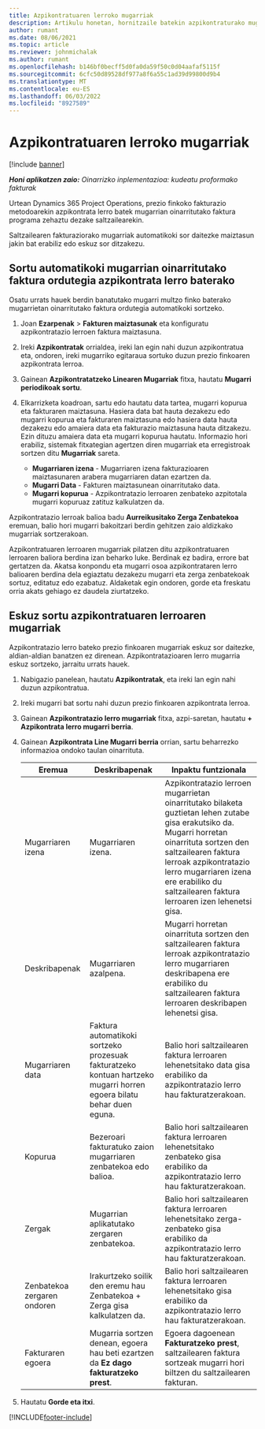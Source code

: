 ```yaml
---
title: Azpikontratuaren lerroko mugarriak
description: Artikulu honetan, hornitzaile batekin azpikontraturako mugarrietan oinarritutako fakturen programazioa nola sortu eta mantendu azaltzen da.
author: rumant
ms.date: 08/06/2021
ms.topic: article
ms.reviewer: johnmichalak
ms.author: rumant
ms.openlocfilehash: b146bf0becff5d0fa0da59f50c0d04aafaf5115f
ms.sourcegitcommit: 6cfc50d89528df977a8f6a55c1ad39d99800d9b4
ms.translationtype: MT
ms.contentlocale: eu-ES
ms.lasthandoff: 06/03/2022
ms.locfileid: "8927589"
---
```

# <a name="subcontract-line-milestones"></a>Azpikontratuaren lerroko mugarriak

[!include [banner](../../includes/dataverse-preview.md)]

_**Honi aplikatzen zaio:** Oinarrizko inplementazioa: kudeatu proformako fakturak_

Urtean Dynamics 365 Project Operations, prezio finkoko fakturazio metodoarekin azpikontrata lerro batek mugarrian oinarritutako faktura programa zehaztu dezake saltzailearekin.

Saltzailearen fakturaziorako mugarriak automatikoki sor daitezke maiztasun jakin bat erabiliz edo eskuz sor ditzakezu.

## <a name="automatically-create-a-milestone-based-invoice-schedule-for-a-subcontract-line"></a>Sortu automatikoki mugarrian oinarritutako faktura ordutegia azpikontrata lerro baterako

Osatu urrats hauek berdin banatutako mugarri multzo finko baterako mugarrietan oinarritutako faktura ordutegia automatikoki sortzeko.

1. Joan **Ezarpenak** > **Fakturen maiztasunak** eta konfiguratu azpikontratazio lerroen faktura maiztasuna.
2. Ireki **Azpikontratak** orrialdea, ireki lan egin nahi duzun azpikontratua eta, ondoren, ireki mugarriko egitaraua sortuko duzun prezio finkoaren azpikontrata lerroa.
3. Gainean **Azpikontratatzeko Linearen Mugarriak** fitxa, hautatu **Mugarri periodikoak sortu**.
4. Elkarrizketa koadroan, sartu edo hautatu data tartea, mugarri kopurua eta fakturaren maiztasuna. Hasiera data bat hauta dezakezu edo mugarri kopurua eta fakturaren maiztasuna edo hasiera data hauta dezakezu edo amaiera data eta fakturazio maiztasuna hauta ditzakezu. Ezin dituzu amaiera data eta mugarri kopurua hautatu.
Informazio hori erabiliz, sistemak fitxategian agertzen diren mugarriak eta erregistroak sortzen ditu **Mugarriak** sareta.

   - **Mugarriaren izena** - Mugarriaren izena fakturazioaren maiztasunaren arabera mugarriaren datan ezartzen da.
   - **Mugarri Data** - Fakturen maiztasunean oinarritutako data.
   - **Mugarri kopurua** - Azpikontratazio lerroaren zenbateko azpitotala mugarri kopuruaz zatituz kalkulatzen da.

Azpikontratazio lerroak balioa badu **Aurreikusitako Zerga Zenbatekoa** eremuan, balio hori mugarri bakoitzari berdin gehitzen zaio aldizkako mugarriak sortzerakoan.

Azpikontratuaren lerroaren mugarriak pilatzen ditu azpikontratuaren lerroaren baliora berdina izan beharko luke. Berdinak ez badira, errore bat gertatzen da. Akatsa konpondu eta mugarri osoa azpikontrataren lerro balioaren berdina dela egiaztatu dezakezu mugarri eta zerga zenbatekoak sortuz, editatuz edo ezabatuz. Aldaketak egin ondoren, gorde eta freskatu orria akats gehiago ez daudela ziurtatzeko.

## <a name="manually-create-subcontract-line-milestones"></a>Eskuz sortu azpikontratuaren lerroaren mugarriak

Azpikontratazio lerro bateko prezio finkoaren mugarriak eskuz sor daitezke, aldian-aldian banatzen ez direnean. Azpikontratazioaren lerro mugarria eskuz sortzeko, jarraitu urrats hauek.

1. Nabigazio panelean, hautatu **Azpikontratak**, eta ireki lan egin nahi duzun azpikontratua.
2. Ireki mugarri bat sortu nahi duzun prezio finkoaren azpikontrata lerroa.
3. Gainean **Azpikontratazio lerro mugarriak** fitxa, azpi-saretan, hautatu **+ Azpikontrata lerro mugarri berria**.
4. Gainean **Azpikontrata Line Mugarri berria** orrian, sartu beharrezko informazioa ondoko taulan oinarrituta.

    | Eremua | Deskribapenak |Inpaktu funtzionala|
    | --- | --- |----------------------|
    | Mugarriaren izena | Mugarriaren izena. |Azpikontratazio lerroen mugarrietan oinarritutako bilaketa guztietan lehen zutabe gisa erakutsiko da. Mugarri horretan oinarrituta sortzen den saltzailearen faktura lerroak azpikontratazio lerro mugarriaren izena ere erabiliko du saltzailearen faktura lerroaren izen lehenetsi gisa.|
    | Deskribapenak | Mugarriaren azalpena. |Mugarri horretan oinarrituta sortzen den saltzailearen faktura lerroak azpikontratazio lerro mugarriaren deskribapena ere erabiliko du saltzailearen faktura lerroaren deskribapen lehenetsi gisa.|
    | Mugarriaren data | Faktura automatikoki sortzeko prozesuak fakturatzeko kontuan hartzeko mugarri horren egoera bilatu behar duen eguna.| Balio hori saltzailearen faktura lerroaren lehenetsitako data gisa erabiliko da azpikontratazio lerro hau fakturatzerakoan. |
    | Kopurua | Bezeroari fakturatuko zaion mugarriaren zenbatekoa edo balioa. |Balio hori saltzailearen faktura lerroaren lehenetsitako zenbateko gisa erabiliko da azpikontratazio lerro hau fakturatzerakoan. |
    | Zergak | Mugarrian aplikatutako zergaren zenbatekoa.| Balio hori saltzailearen faktura lerroaren lehenetsitako zerga-zenbateko gisa erabiliko da azpikontratazio lerro hau fakturatzerakoan. |
    | Zenbatekoa zergaren ondoren | Irakurtzeko soilik den eremu hau Zenbatekoa + Zerga gisa kalkulatzen da.|Balio hori saltzailearen faktura lerroaren lehenetsitako gisa erabiliko da azpikontratazio lerro hau fakturatzerakoan. |
    | Fakturaren egoera | Mugarria sortzen denean, egoera hau beti ezartzen da **Ez dago fakturatzeko prest**.|  Egoera dagoenean **Fakturatzeko prest**, saltzailearen faktura sortzeak mugarri hori biltzen du saltzailearen fakturan. |

5. Hautatu **Gorde eta itxi**.


[!INCLUDE[footer-include](../../includes/footer-banner.md)]
